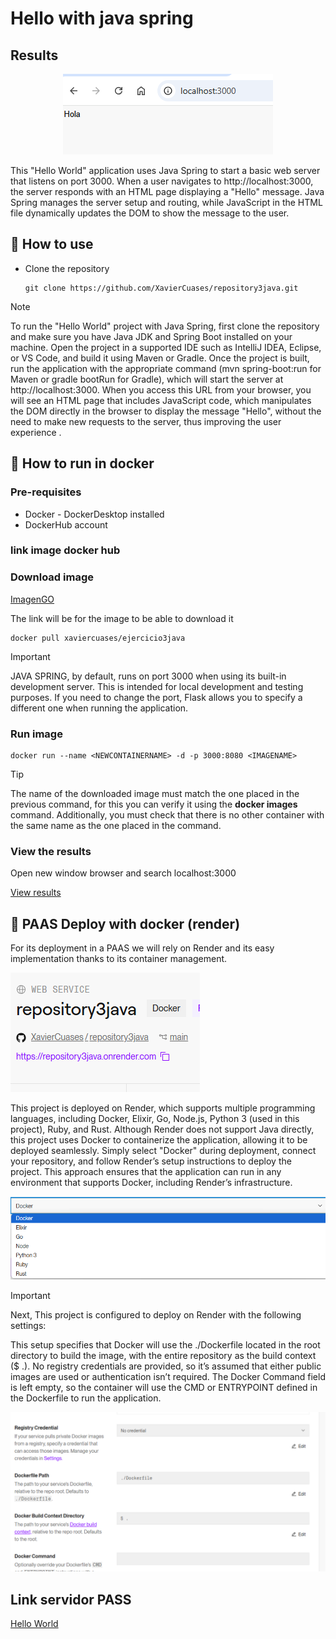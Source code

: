 #  Hello with java spring
## Results
<p align="center">
   <img src="./resultados/resultado1.png" alt="Hello from Java Spring">
</p>

This "Hello World" application uses Java Spring to start a basic web server that listens on port 3000. When a user navigates to http://localhost:3000, the server responds with an HTML page displaying a "Hello" message. Java Spring manages the server setup and routing, while JavaScript in the HTML file dynamically updates the DOM to show the message to the user.

## :open_book: How to use
* Clone the repository

    ```
    git clone https://github.com/XavierCuases/repository3java.git
    ```
> [!NOTE]
To run the "Hello World" project with Java Spring, first clone the repository and make sure you have Java JDK and Spring Boot installed on your machine. Open the project in a supported IDE such as IntelliJ IDEA, Eclipse, or VS Code, and build it using Maven or Gradle. Once the project is built, run the application with the appropriate command (mvn spring-boot:run for Maven or gradle bootRun for Gradle), which will start the server at http://localhost:3000. When you access this URL from your browser, you will see an HTML page that includes JavaScript code, which manipulates the DOM directly in the browser to display the message "Hello", without the need to make new requests to the server, thus improving the user experience .

## :rocket: How to run in docker
### Pre-requisites
* Docker - DockerDesktop installed
* DockerHub account

### link image docker hub 

### Download image

[ImagenGO](https://hub.docker.com/r/xaviercuases/ejercicio3java "click for visit")

The link will be for the image to be able to download it
```
docker pull xaviercuases/ejercicio3java
```
> [!IMPORTANT]
> JAVA SPRING, by default, runs on port 3000 when using its built-in development server. This is intended for local development and testing purposes. If you need to change the port, Flask allows you to specify a different one when running the application.
### Run image
```
docker run --name <NEWCONTAINERNAME> -d -p 3000:8080 <IMAGENAME>
```
> [!TIP]
> The name of the downloaded image must match the one placed in the previous command, for this you can verify it using the **docker images** command. Additionally, you must check that there is no other container with the same name as the one placed in the command.
### View the results
Open new window browser and search localhost:3000

[View results](#results)

## :light_rail: PAAS Deploy with docker (render)
For its deployment in a PAAS we will rely on Render and its easy implementation thanks to its container management. 

![Render Service](./resultados/render1.png "Service")

This project is deployed on Render, which supports multiple programming languages, including Docker, Elixir, Go, Node.js, Python 3 (used in this project), Ruby, and Rust. Although Render does not support Java directly, this project uses Docker to containerize the application, allowing it to be deployed seamlessly. Simply select "Docker" during deployment, connect your repository, and follow Render’s setup instructions to deploy the project. This approach ensures that the application can run in any environment that supports Docker, including Render’s infrastructure.

![Build Container](./resultados/render2.png "Build Configuration")

> [!IMPORTANT]
> Next, This project is configured to deploy on Render with the following settings:

This setup specifies that Docker will use the ./Dockerfile located in the root directory to build the image, with the entire repository as the build context ($ .). No registry credentials are provided, so it’s assumed that either public images are used or authentication isn’t required. The Docker Command field is left empty, so the container will use the CMD or ENTRYPOINT defined in the Dockerfile to run the application.


![Generate Domain](./resultados/render3.png "Domain")

## Link servidor PASS

[Hello World](https://repository3java.onrender.com "click for visit")
